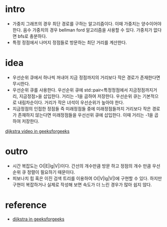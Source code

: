 # intro

- 가중치 그래프의 경우 최단 경로를 구하는 알고리즘이다. 이때 가중치는
  양수이어야 한다. 음수 가중치의 경우 bellman ford 알고리즘을 사용할
  수 있다. 가중치가 없다면 bfs로 충분하다.
- 특정 정점에서 나머지 정점들로 방문하는 최단 거리를 계산한다.

# idea

- 우선순위 큐에서 하나씩 꺼내어 지금 정점까지의 거리보다 작은 경로가 존재한다면 무시한다.
- 우선순위 큐를 사용한다. 우선순위 큐에 std::pair<특정정점에서
  지금정점까지거리, 지금정점>을 삽입한다. 거리는 -1을 곱하여
  저장한다. 우선순위 큐는 기본적으로 내림차순이다. 거리가 작은 녀석이
  우선순위가 높아야 한다.
- 지금정점의 인접한 정점들 즉 미래정점들 중에 미래정점들까지 거리보다 작은
  경로가 존재하지 않는다면 미래정점들을 우선선위 큐에 삽입한다. 이때
  거리는 -1을 곱하여 저장한다.

[dijkstra video in geeksforgeeks](https://www.youtube.com/embed/gdmfOwyQlcI)

# outro

- 시간 복잡도는 O(|E|lg|V|)이다. 간선의 개수만큼 방문 하고 정점의 개수
  만큼 우선순위 큐 정렬이 필요하기 때문이다.
- 피보나치 힙 혹은 이진 검색 트리를 이용하여 O(|V|lg|V|)에 구현할 수
  있다. 하지만 구현이 복잡하거나 실제로 작성해 보면 속도가 더 느린
  경우가 많아 쉽지 않다.

# reference

- [dijkstra in geeksforgeeks](http://www.geeksforgeeks.org/greedy-algorithms-set-6-dijkstras-shortest-path-algorithm/)
